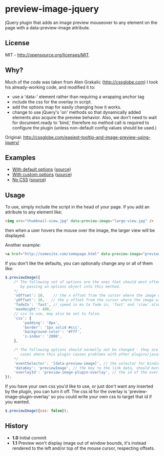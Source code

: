 preview-image-jquery
====================

jQuery plugin that adds an image preview mouseover to any element on the page with a data-preview-image attribute.

License
-------
MIT - http://opensource.org/licenses/MIT.

Why?
----
Much of the code was taken from Alen Grakalic (http://cssglobe.com)  I took his already-working code, and modified it to:
  - use a 'data-' element rather than requiring a wrapping anchor tag
  - include the css for the overlay in script.
  - add the options map for easily changing how it works.
  - change to use jQuery's 'on' methods so that dynamically added elements also acquire the preview behavior.  Also, we don't need to wait for document.ready to 'bind,' therefore no method call is required to configure the plugin (unless non-default config values should be used.)

Original: http://cssglobe.com/easiest-tooltip-and-image-preview-using-jquery/

Examples
--------
 - [With default options](http://zpalffy.github.io/example-preview-image-defaults.html) ([source](https://github.com/zpalffy/zpalffy.github.io/blob/master/example-preview-image-defaults.html))
 - [With custom options](http://zpalffy.github.io/example-preview-image-custom-options.html) ([source](https://github.com/zpalffy/zpalffy.github.io/blob/master/example-preview-image-custom-options.html))
 - [No CSS](http://zpalffy.github.io/example-preview-image-no-css.html) ([source](https://github.com/zpalffy/zpalffy.github.io/blob/master/example-preview-image-no-css.html))

Usage
-----
To use, simply include the script in the head of your page.  If you add an attribute to any element like:
``` html
<img src="thumbnail-view.jpg" data-preview-image="large-view.jpg" />
```
then when a user hovers the mouse over the image, the larger view will be displayed.

Another example:
``` html
<a href="http://somesite.com/somepage.html" data-preview-image="preview-of-page.jpg">link</a>
```

If you don't like the defaults, you can optionally change any or all of them like:
``` javascript
$.previewImage({
	/* The following set of options are the ones that should most often be changed
	   by passing an options object into this method.
	*/
	'xOffset': 10,    // the x offset from the cursor where the image will be overlayed.
	'yOffset': 10,   // the y offset from the cursor where the image will be overlayed.
	'fadeIn': 'fast', // speed in ms to fade in, 'fast' and 'slow' also supported.
	'maxHeight': 400,
	// css to use, may also be set to false.
	'css': {
		'padding': '8px',
		'border': '1px solid #ccc',
		'background-color': '#fff',
		'z-index': '2000',
	},

	/* The following options should normally not be changed - they are here for
	   cases where this plugin causes problems with other plugins/javascript.
	*/
	'eventSelector': '[data-preview-image]', // the selector for binding mouse events.
	'dataKey': 'previewImage', // the key to the link data, should match the above value.
	'overlayId': 'preview-image-plugin-overlay', // the id of the overlay that will be created.
});
```

If you have your own css you'd like to use, or just don't want any inserted by the plugin, you can turn it off.  The css id for the overlay is 'preview-image-plugin-overlay' so you could write your own css to target that id if you wanted.
``` javascript
$.previewImage({css: false});
```

History
-------
* **1.0** Initial commit
* **1.1** Preview won't display image out of window bounds, it's instead rendered to the left and/or top of the mouse cursor, respecting offsets.
